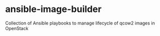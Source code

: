 # ansible-image-builder
Collection of Ansible playbooks to manage lifecycle of qcow2 images in OpenStack
